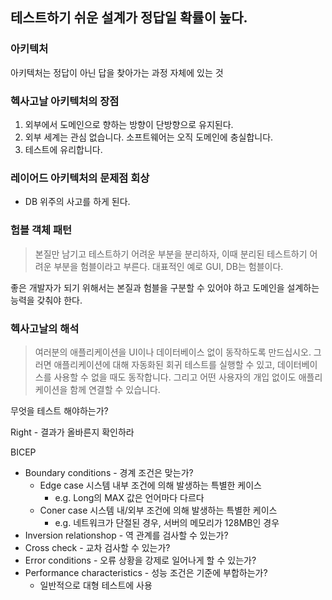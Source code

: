 ## 테스트하기 쉬운 설계가 정답일 확률이 높다.

### 아키텍처
아키텍처는 정답이 아닌 답을 찾아가는 과정 자체에 있는 것

### 헥사고날 아키텍처의 장점

1. 외부에서 도메인으로 향하는 방향이 단방향으로 유지된다.
2. 외부 세계는 관심 없습니다. 소프트웨어는 오직 도메인에 충실합니다.
3. 테스트에 유리합니다.

### 레이어드 아키텍처의 문제점 회상

- DB 위주의 사고를 하게 된다.

### 험블 객체 패턴

> 본질만 남기고 테스트하기 어려운 부분을 분리하자, 이때 분리된 테스트하기 어려운 부분을 험블이라고 부른다. 대표적인 예로 GUI, DB는 험블이다.
> 

좋은 개발자가 되기 위해서는 본질과 험블을 구분할 수 있어야 하고 도메인을 설계하는 능력을 갖춰야 한다. 

### 헥사고날의 해석

> 여러분의 애플리케이션을 UI이나 데이터베이스 없이 동작하도록 만드십시오. 그러면 애플리케이션에 대해 자동화된 회귀 테스트를 실행할 수 있고, 데이터베이스를 사용할 수 없을 때도 동작합니다. 그리고 어떤 사용자의 개입 없이도 애플리케이션을 함께 연결할 수 있습니다.
> 

무엇을 테스트 해야하는가?

Right - 결과가 올바른지 확인하라

BICEP

- Boundary conditions - 경계 조건은 맞는가?
    - Edge case 시스템 내부 조건에 의해 발생하는 특별한 케이스
        - e.g. Long의 MAX 값은 언어마다 다르다
    - Coner case 시스템 내/외부 조건에 의해 발생하는 특별한 케이스
        - e.g. 네트워크가 단절된 경우, 서버의 메모리가 128MB인 경우
- Inversion relationshop - 역 관계를 검사할 수 있는가?
- Cross check - 교차 검사할 수 있는가?
- Error conditions - 오류 상황을 강제로 일어나게 할 수 있는가?
- Performance characteristics - 성능 조건은 기준에 부합하는가?
    - 일반적으로 대형 테스트에 사용
